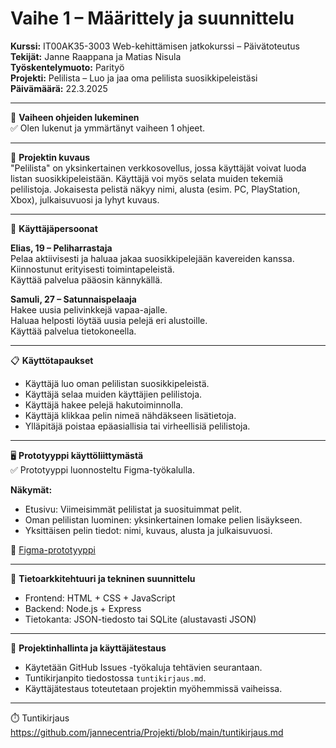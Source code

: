 # Vaihe 1 – Määrittely ja suunnittelu

**Kurssi:** IT00AK35-3003 Web-kehittämisen jatkokurssi – Päivätoteutus  
**Tekijät:** Janne Raappana ja Matias Nisula  
**Työskentelymuoto:** Parityö  
**Projekti:** Pelilista – Luo ja jaa oma pelilista suosikkipeleistäsi  
**Päivämäärä:** 22.3.2025

---

🔖 **Vaiheen ohjeiden lukeminen**  
✅ Olen lukenut ja ymmärtänyt vaiheen 1 ohjeet.

---

🎯 **Projektin kuvaus**  
"Pelilista" on yksinkertainen verkkosovellus, jossa käyttäjät voivat luoda listan suosikkipeleistään. Käyttäjä voi myös selata muiden tekemiä pelilistoja. Jokaisesta pelistä näkyy nimi, alusta (esim. PC, PlayStation, Xbox), julkaisuvuosi ja lyhyt kuvaus.

---

👤 **Käyttäjäpersoonat**

**Elias, 19 – Peliharrastaja**  
Pelaa aktiivisesti ja haluaa jakaa suosikkipelejään kavereiden kanssa.  
Kiinnostunut erityisesti toimintapeleistä.  
Käyttää palvelua pääosin kännykällä.

**Samuli, 27 – Satunnaispelaaja**  
Hakee uusia pelivinkkejä vapaa-ajalle.  
Haluaa helposti löytää uusia pelejä eri alustoille.  
Käyttää palvelua tietokoneella.

---

📋 **Käyttötapaukset**

- Käyttäjä luo oman pelilistan suosikkipeleistä.  
- Käyttäjä selaa muiden käyttäjien pelilistoja.  
- Käyttäjä hakee pelejä hakutoiminnolla.  
- Käyttäjä klikkaa pelin nimeä nähdäkseen lisätietoja.  
- Ylläpitäjä poistaa epäasiallisia tai virheellisiä pelilistoja.

---

🖥️ **Prototyyppi käyttöliittymästä**  
✅ Prototyyppi luonnosteltu Figma-työkalulla.

**Näkymät:**
- Etusivu: Viimeisimmät pelilistat ja suosituimmat pelit.
- Oman pelilistan luominen: yksinkertainen lomake pelien lisäykseen.
- Yksittäisen pelin tiedot: nimi, kuvaus, alusta ja julkaisuvuosi.

📎 [Figma-prototyyppi](https://www.figma.com/proto/cMviuo5FL7ZCzE4kE1b0lL/Untitled?node-id=1-2&p=f&t=nR0V6GmBmnfLKjNv-1&scaling=min-zoom&content-scaling=fixed&page-id=0%3A1&starting-point-node-id=1%3A2)

---

💾 **Tietoarkkitehtuuri ja tekninen suunnittelu**

- Frontend: HTML + CSS + JavaScript  
- Backend: Node.js + Express  
- Tietokanta: JSON-tiedosto tai SQLite (alustavasti JSON)

---

📅 **Projektinhallinta ja käyttäjätestaus**

- Käytetään GitHub Issues -työkaluja tehtävien seurantaan.  
- Tuntikirjanpito tiedostossa `tuntikirjaus.md`.  
- Käyttäjätestaus toteutetaan projektin myöhemmissä vaiheissa.

---

⏱️ Tuntikirjaus
https://github.com/jannecentria/Projekti/blob/main/tuntikirjaus.md
